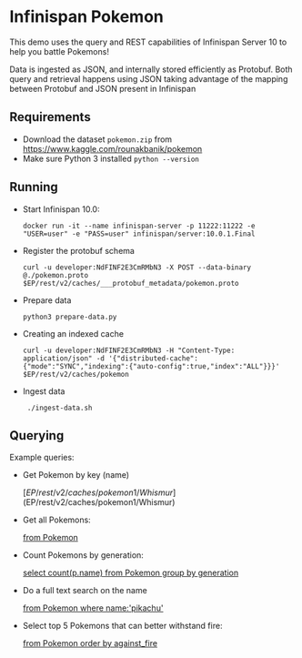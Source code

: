 # Infinispan Pokemon

This demo uses the query and REST capabilities of Infinispan Server 10 to help you battle Pokemons!

Data is ingested as JSON, and internally stored efficiently as Protobuf. Both query and retrieval happens using JSON
taking advantage of the mapping between Protobuf and JSON present in Infinispan

## Requirements

* Download the dataset ```pokemon.zip``` from https://www.kaggle.com/rounakbanik/pokemon
* Make sure Python 3 installed ```python --version```

## Running 

* Start Infinispan 10.0:

  ```docker run -it --name infinispan-server -p 11222:11222 -e "USER=user" -e "PASS=user" infinispan/server:10.0.1.Final```

* Register the protobuf schema
  
  ```curl -u developer:NdFINF2E3CmRMbN3 -X POST --data-binary @./pokemon.proto $EP/rest/v2/caches/___protobuf_metadata/pokemon.proto```

* Prepare data

  ```python3 prepare-data.py```
  
* Creating an indexed cache

  ``` curl -u developer:NdFINF2E3CmRMbN3 -H "Content-Type: application/json" -d '{"distributed-cache":{"mode":"SYNC","indexing":{"auto-config":true,"index":"ALL"}}}' $EP/rest/v2/caches/pokemon ```

* Ingest data

   ``` ./ingest-data.sh```
   
## Querying

Example queries:

* Get Pokemon by key (name)

    [$EP/rest/v2/caches/pokemon1/Whismur]($EP/rest/v2/caches/pokemon1/Whismur)

* Get all Pokemons: 
  
   [from Pokemon]($EP/rest/v2/caches/pokemon?action=search&query=from%20Pokemon1)
   
* Count Pokemons by generation:

   [select count(p.name) from Pokemon group by generation]($EP/rest/v2/caches/pokemon1?action=search&query=select%20count(p.name)%20from%20Pokemon%20p%20group%20by%20generation)
   
* Do a full text search on the name

  [from Pokemon where name:'pikachu']($EP/rest/v2/caches/pokemon1?action=search&query=from%20Pokemon%20where%20name:%27pikachu%27)
  
* Select top 5 Pokemons that can better withstand fire:

  [from Pokemon order by against_fire]($EP/rest/v2/caches/pokemon1?action=search&query=from%20Pokemon%20order%20by%20against_fire%20asc&max_results=5)

